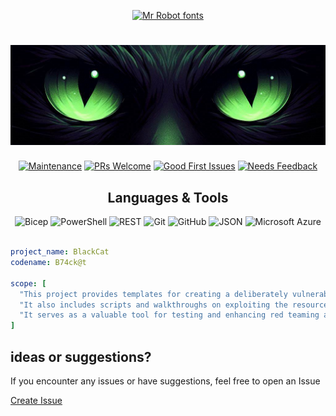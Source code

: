 <div align="center">

[![Mr Robot fonts](https://see.fontimg.com/api/renderfont4/g123/eyJyIjoiZnMiLCJoIjoxMjUsInciOjE1MDAsImZzIjo4MywiZmdjIjoiI0VGMDkwOSIsImJnYyI6IiMxMTAwMDAiLCJ0IjoxfQ/QiA3IDQgYyBLIEMgQCBU/mrrobot.png)](https://www.fontspace.com/category/mr-robot)

![logo](./media/cateye.png)
=========
[![Maintenance](https://img.shields.io/maintenance/yes/2024.svg?style=flat-square)]()
[![PRs Welcome](https://img.shields.io/badge/PRs-welcome-brightgreen.svg?style=flat-square)](http://makeapullrequest.com)
[![Good First Issues](https://img.shields.io/github/issues/azurekid/blackcat/good%20first%20issue?color=important&label=good%20first%20issue&style=flat)](https://github.com/azurekid/blackcat/issues?q=is%3Aissue+is%3Aopen+label%3A%22good+first+issue%22)
[![Needs Feedback](https://img.shields.io/github/issues/azurekid/blackcat/needs%20feedback?color=blue&label=needs%20feedback%20&style=flat)](https://github.com/azurekid/blackcat/issues?q=is%3Aopen+is%3Aissue+label%3A%22needs+feedback%22)

## Languages & Tools

<img width="50" src="https://github.com/azurekid/azurekid/assets/40334679/3a926cf3-5a4b-45f7-b24d-affe9b283e63" alt="Bicep" title=Bicep />
<img width="50" src="https://cdn.jsdelivr.net/gh/devicons/devicon@latest/icons/powershell/powershell-original.svg" alt="PowerShell" title=PowerShell />
<img width="50" src="https://user-images.githubusercontent.com/25181517/192107858-fe19f043-c502-4009-8c47-476fc89718ad.png" alt="REST" title="REST"/>
<img width="50" src="https://user-images.githubusercontent.com/25181517/192108372-f71d70ac-7ae6-4c0d-8395-51d8870c2ef0.png" alt="Git" title="Git"/>
<img width="50" src="https://user-images.githubusercontent.com/25181517/192108374-8da61ba1-99ec-41d7-80b8-fb2f7c0a4948.png" alt="GitHub" title="GitHub"/>
<img width="50" src="https://github.com/azurekid/azurekid/assets/40334679/d8063807-6ca7-4f4f-86bb-7eabcfdb2f35" alt="JSON" title="JSON"/>
<img width="50" src="https://user-images.githubusercontent.com/25181517/183911544-95ad6ba7-09bf-4040-ac44-0adafedb9616.png" alt="Microsoft Azure" title="Microsoft Azure"/>
<br>
<br>
 </div>

```yml
project_name: BlackCat
codename: B74ck@t

scope: [
  "This project provides templates for creating a deliberately vulnerable Azure environment."
  "It also includes scripts and walkthroughs on exploiting the resources within the environment."  
  "It serves as a valuable tool for testing and enhancing red teaming and penetration testing skills for aspiring cloud hackers."
]
```

<!-- Not used yet!
<img width="50" src="https://github.com/azurekid/azurekid/assets/40334679/85b8c4ff-fd95-4554-ba1d-712b59507378" alt="KQL" title="KQL"/>
<img width="50" src="https://user-images.githubusercontent.com/25181517/192108891-d86b6220-e232-423a-bf5f-90903e6887c3.png" alt="Visual Studio Code" title="Visual Studio Code"/>
<img width="50" src="https://user-images.githubusercontent.com/25181517/192109061-e138ca71-337c-4019-8d42-4792fdaa7128.png" alt="Postman" title="Postman"/>
<img width="50" src="https://user-images.githubusercontent.com/25181517/186711335-a3729606-5a78-4496-9a36-06efcc74f800.png" alt="Swagger" title="Swagger"/>
<img width="50" src="https://user-images.githubusercontent.com/25181517/183890598-19a0ac2d-e88a-4005-a8df-1ee36782fde1.png" alt="TypeScript" title="TypeScript"/>
<img width="50" src="https://user-images.githubusercontent.com/25181517/117207330-263ba280-adf4-11eb-9b97-0ac5b40bc3be.png" alt="Docker" title="Docker"/>
<img width="50" src="https://user-images.githubusercontent.com/25181517/183345121-36788a6e-5462-424a-be67-af1ebeda79a2.png" alt="Terraform" title="Terraform"/>
<img width="50" src="https://user-images.githubusercontent.com/25181517/186884150-05e9ff6d-340e-4802-9533-2c3f02363ee3.png" alt="Windows" title="Windows"/>
<img width="50" src="https://github.com/marwin1991/profile-technology-icons/assets/76662862/2481dc48-be6b-4ebb-9e8c-3b957efe69fa" alt="Linux" title="Linux"/>
 
 -->
<!-- Examples for markup

> Note field

- [ ] unchecked
- [x] checked

```yaml
Code example
```

## Heading 2

### Heading 3

#### Heading 4

_italic_

**bold**

inline `code-example` 

 -->

## ideas or suggestions?

If you encounter any issues or have suggestions, feel free to open an Issue

[Create Issue](../../issues/new/choose)
